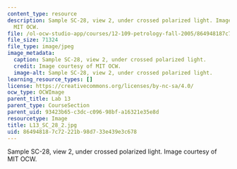 ```yaml
---
content_type: resource
description: Sample SC-28, view 2, under crossed polarized light. Image courtesy of
  MIT OCW.
file: /ol-ocw-studio-app/courses/12-109-petrology-fall-2005/864948187c72221b98d733e439e3c678_L13_SC_28_2.jpg
file_size: 71324
file_type: image/jpeg
image_metadata:
  caption: Sample SC-28, view 2, under crossed polarized light.
  credit: Image courtesy of MIT OCW.
  image-alt: Sample SC-28, view 2, under crossed polarized light.
learning_resource_types: []
license: https://creativecommons.org/licenses/by-nc-sa/4.0/
ocw_type: OCWImage
parent_title: Lab 13
parent_type: CourseSection
parent_uid: 93423b65-c3dc-c096-98bf-a16321e35e8d
resourcetype: Image
title: L13_SC_28_2.jpg
uid: 86494818-7c72-221b-98d7-33e439e3c678
---
```

Sample SC-28, view 2, under crossed polarized light. Image courtesy of MIT OCW.